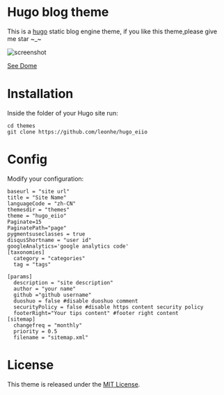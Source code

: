 # Hugo blog theme

This is a [hugo](https://gohugo.io/) static blog engine theme, if you like this theme,please give me star  ~_~

![screenshot](https://raw.githubusercontent.com/leonhe/hugo_eiio/master/images/screenshot.png)

[See Dome](https://feiio.com)

# Installation
Inside the folder of your Hugo site run:

```
cd themes
git clone https://github.com/leonhe/hugo_eiio

```

# Config
Modify your configuration:
```
baseurl = "site url"
title = "Site Name"
languageCode = "zh-CN"
themesdir = "themes"
theme = "hugo_eiio"
Paginate=15 
PaginatePath="page"
pygmentsuseclasses = true
disqusShortname = "user id"
googleAnalytics='google analytics code'
[taxonomies]
  category = "categories"
  tag = "tags"

[params]
  description = "site description"
  author = "your name"
  github ="github username"
  duoshuo = false #disable duoshuo comment
  securityPolicy = false #disable https content security policy
  footerRight="Your tips content" #footer right content
[sitemap]
  changefreq = "monthly"
  priority = 0.5
  filename = "sitemap.xml"

```

# License
This theme is released under the [MIT License](https://github.com/leonhe/hugo_eiio/blob/master/LICENSE).
